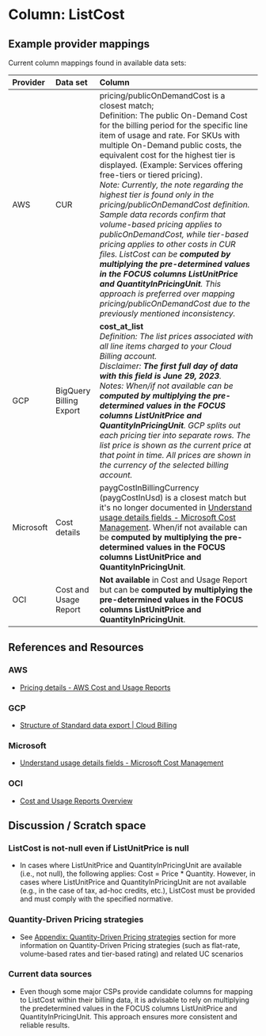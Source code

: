 # Column: ListCost

## Example provider mappings

Current column mappings found in available data sets:

| Provider  | Data set                     | Column                   |
|:----------|:-----------------------------|:-------------------------|
| AWS       | CUR                          | pricing/publicOnDemandCost  is a closest match;<br>Definition: The public On-Demand Cost for the billing period for the specific line item of usage and rate. For SKUs with multiple On-Demand public costs, the equivalent cost for the highest tier is displayed. (Example: Services offering free-tiers or tiered pricing).<br>*Note: Currently, the note regarding the highest tier is found only in the pricing/publicOnDemandCost definition. Sample data records confirm that volume-based pricing applies to publicOnDemandCost, while tier-based pricing applies to other costs in CUR files. ListCost can be **computed by multiplying the pre-determined values in the FOCUS columns ListUnitPrice and QuantityInPricingUnit**. This approach is preferred over mapping pricing/publicOnDemandCost due to the previously mentioned inconsistency.* |
| GCP       | BigQuery Billing Export      | **cost_at_list**<br>*Definition: The list prices associated with all line items charged to your Cloud Billing account.<br>Disclaimer: **The first full day of data with this field is June 29, 2023**.<br>Notes: When/if not available can be **computed by multiplying the pre-determined values in the FOCUS columns ListUnitPrice and QuantityInPricingUnit**. GCP splits out each pricing tier into separate rows. The list price is shown as the current price at that point in time. All prices are shown in the currency of the selected billing account.* |
| Microsoft | Cost details                 | paygCostInBillingCurrency (paygCostInUsd) is a closest match but it's no longer documented in [Understand usage details fields - Microsoft Cost Management](https://learn.microsoft.com/en-us/azure/cost-management-billing/automate/understand-usage-details-fields). When/if not available can be **computed by multiplying the pre-determined values in the FOCUS columns ListUnitPrice and QuantityInPricingUnit**. |
| OCI       | Cost and Usage Report        | **Not available** in Cost and Usage Report but can be **computed by multiplying the pre-determined values in the FOCUS columns ListUnitPrice and QuantityInPricingUnit**. |

## References and Resources

### AWS

- [Pricing details - AWS Cost and Usage Reports](https://docs.aws.amazon.com/cur/latest/userguide/pricing-columns.html)

### GCP

- [Structure of Standard data export | Cloud Billing](https://cloud.google.com/billing/docs/how-to/export-data-bigquery-tables/standard-usage)

### Microsoft

- [Understand usage details fields - Microsoft Cost Management](https://learn.microsoft.com/en-us/azure/cost-management-billing/automate/understand-usage-details-fields)

### OCI

- [Cost and Usage Reports Overview](https://docs.oracle.com/en-us/iaas/Content/Billing/Concepts/usagereportsoverview.htm)

## Discussion / Scratch space

### ListCost is not-null even if ListUnitPrice is null

- In cases where ListUnitPrice and QuantityInPricingUnit are available (i.e., not null), the following applies: Cost = Price * Quantity. However, in cases where ListUnitPrice and QuantityInPricingUnit are not available (e.g., in the case of tax, ad-hoc credits, etc.), ListCost must be provided and must comply with the specified normative.

### Quantity-Driven Pricing strategies

- See [Appendix: Quantity-Driven Pricing strategies](../apendix/quantity_driven_pricing_strategies.md) section for more information on Quantity-Driven Pricing strategies (such as flat-rate, volume-based rates and tier-based rating) and related UC scenarios

### Current data sources

- Even though some major CSPs provide candidate columns for mapping to ListCost within their billing data, it is advisable to rely on multiplying the predetermined values in the FOCUS columns ListUnitPrice and QuantityInPricingUnit. This approach ensures more consistent and reliable results.
